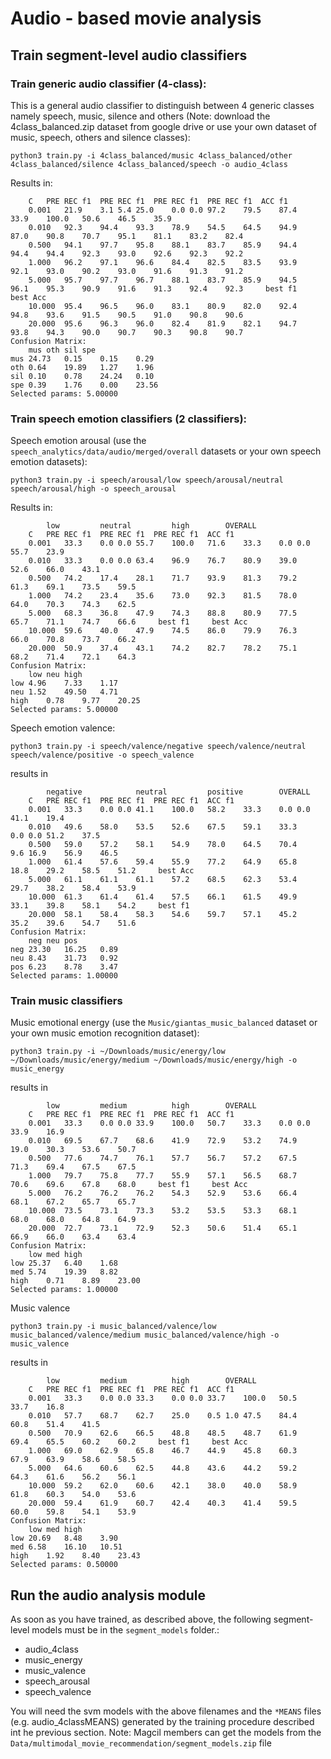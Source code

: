 
# Audio - based movie analysis

## Train segment-level audio classifiers

### Train generic audio classifier (4-class):
This is a general audio classifier to distinguish between 4 generic classes namely speech, music, silence and others
(Note: download the 4class_balanced.zip dataset from google drive or use your own dataset of music, speech, others and silence classes):
```
python3 train.py -i 4class_balanced/music 4class_balanced/other 4class_balanced/silence 4class_balanced/speech -o audio_4class
```
Results in:
```		music			other			silence			speech		OVERALL
	C	PRE	REC	f1	PRE	REC	f1	PRE	REC	f1	PRE	REC	f1	ACC	f1
	0.001	21.9	3.1	5.4	25.0	0.0	0.0	97.2	79.5	87.4	33.9	100.0	50.6	46.5	35.9
	0.010	92.3	94.4	93.3	78.9	54.5	64.5	94.9	87.0	90.8	70.7	95.1	81.1	83.2	82.4
	0.500	94.1	97.7	95.8	88.1	83.7	85.9	94.4	94.4	94.4	92.3	93.0	92.6	92.3	92.2
	1.000	96.2	97.1	96.6	84.4	82.5	83.5	93.9	92.1	93.0	90.2	93.0	91.6	91.3	91.2
	5.000	95.7	97.7	96.7	88.1	83.7	85.9	94.5	96.1	95.3	90.9	91.6	91.3	92.4	92.3	 best f1	 best Acc
	10.000	95.4	96.5	96.0	83.1	80.9	82.0	92.4	94.8	93.6	91.5	90.5	91.0	90.8	90.6
	20.000	95.6	96.3	96.0	82.4	81.9	82.1	94.7	93.8	94.3	90.0	90.7	90.3	90.8	90.7
Confusion Matrix:
	mus	oth	sil	spe
mus	24.73	0.15	0.15	0.29
oth	0.64	19.89	1.27	1.96
sil	0.10	0.78	24.24	0.10
spe	0.39	1.76	0.00	23.56
Selected params: 5.00000
```


### Train speech emotion classifiers (2 classifiers):
Speech emotion arousal (use the `speech_analytics/data/audio/merged/overall` datasets or your own speech emotion datasets): 

```
python3 train.py -i speech/arousal/low speech/arousal/neutral speech/arousal/high -o speech_arousal
```

Results in:
```
		low			neutral			high		OVERALL
	C	PRE	REC	f1	PRE	REC	f1	PRE	REC	f1	ACC	f1
	0.001	33.3	0.0	0.0	55.7	100.0	71.6	33.3	0.0	0.0	55.7	23.9
	0.010	33.3	0.0	0.0	63.4	96.9	76.7	80.9	39.0	52.6	66.0	43.1
	0.500	74.2	17.4	28.1	71.7	93.9	81.3	79.2	61.3	69.1	73.5	59.5
	1.000	74.2	23.4	35.6	73.0	92.3	81.5	78.0	64.0	70.3	74.3	62.5
	5.000	68.3	36.8	47.9	74.3	88.8	80.9	77.5	65.7	71.1	74.7	66.6	 best f1	 best Acc
	10.000	59.6	40.0	47.9	74.5	86.0	79.9	76.3	66.0	70.8	73.7	66.2
	20.000	50.9	37.4	43.1	74.2	82.7	78.2	75.1	68.2	71.4	72.1	64.3
Confusion Matrix:
	low	neu	high
low	4.96	7.33	1.17
neu	1.52	49.50	4.71
high	0.78	9.77	20.25
Selected params: 5.00000

```

Speech emotion valence:
```
python3 train.py -i speech/valence/negative speech/valence/neutral speech/valence/positive -o speech_valence

```

results in
```
		negative			neutral			positive		OVERALL
	C	PRE	REC	f1	PRE	REC	f1	PRE	REC	f1	ACC	f1
	0.001	33.3	0.0	0.0	41.1	100.0	58.2	33.3	0.0	0.0	41.1	19.4
	0.010	49.6	58.0	53.5	52.6	67.5	59.1	33.3	0.0	0.0	51.2	37.5
	0.500	59.0	57.2	58.1	54.9	78.0	64.5	70.4	9.6	16.9	56.9	46.5
	1.000	61.4	57.6	59.4	55.9	77.2	64.9	65.8	18.8	29.2	58.5	51.2	 best Acc
	5.000	61.1	61.1	61.1	57.2	68.5	62.3	53.4	29.7	38.2	58.4	53.9
	10.000	61.3	61.4	61.4	57.5	66.1	61.5	49.9	33.1	39.8	58.1	54.2	 best f1
	20.000	58.1	58.4	58.3	54.6	59.7	57.1	45.2	35.2	39.6	54.7	51.6
Confusion Matrix:
	neg	neu	pos
neg	23.30	16.25	0.89
neu	8.43	31.73	0.92
pos	6.23	8.78	3.47
Selected params: 1.00000

```

### Train music classifiers
Music emotional energy (use the `Music/giantas_music_balanced` dataset or your own music emotion recognition dataset):
```
python3 train.py -i ~/Downloads/music/energy/low ~/Downloads/music/energy/medium ~/Downloads/music/energy/high -o music_energy
```

results in 
```
		low			medium			high		OVERALL
	C	PRE	REC	f1	PRE	REC	f1	PRE	REC	f1	ACC	f1
	0.001	33.3	0.0	0.0	33.9	100.0	50.7	33.3	0.0	0.0	33.9	16.9
	0.010	69.5	67.7	68.6	41.9	72.9	53.2	74.9	19.0	30.3	53.6	50.7
	0.500	77.6	74.7	76.1	57.7	56.7	57.2	67.5	71.3	69.4	67.5	67.5
	1.000	79.7	75.8	77.7	55.9	57.1	56.5	68.7	70.6	69.6	67.8	68.0	 best f1	 best Acc
	5.000	76.2	76.2	76.2	54.3	52.9	53.6	66.4	68.1	67.2	65.7	65.7
	10.000	73.5	73.1	73.3	53.2	53.5	53.3	68.1	68.0	68.0	64.8	64.9
	20.000	72.7	73.1	72.9	52.3	50.6	51.4	65.1	66.9	66.0	63.4	63.4
Confusion Matrix:
	low	med	high
low	25.37	6.40	1.68
med	5.74	19.39	8.82
high	0.71	8.89	23.00
Selected params: 1.00000
```

Music valence 
```
python3 train.py -i music_balanced/valence/low  music_balanced/valence/medium music_balanced/valence/high -o music_valence
```

results in 
```
		low			medium			high		OVERALL
	C	PRE	REC	f1	PRE	REC	f1	PRE	REC	f1	ACC	f1
	0.001	33.3	0.0	0.0	33.3	0.0	0.0	33.7	100.0	50.5	33.7	16.8
	0.010	57.7	68.7	62.7	25.0	0.5	1.0	47.5	84.4	60.8	51.4	41.5
	0.500	70.9	62.6	66.5	48.8	48.5	48.7	61.9	69.4	65.5	60.2	60.2	 best f1	 best Acc
	1.000	69.0	62.9	65.8	46.7	44.9	45.8	60.3	67.9	63.9	58.6	58.5
	5.000	64.6	60.6	62.5	44.8	43.6	44.2	59.2	64.3	61.6	56.2	56.1
	10.000	59.2	62.0	60.6	42.1	38.0	40.0	58.9	61.8	60.3	54.0	53.6
	20.000	59.4	61.9	60.7	42.4	40.3	41.4	59.5	60.0	59.8	54.1	53.9
Confusion Matrix:
	low	med	high
low	20.69	8.48	3.90
med	6.58	16.10	10.51
high	1.92	8.40	23.43
Selected params: 0.50000
```

## Run the audio analysis module 
As soon as you have trained, as described above, the following segment-level models must be in the `segment_models` folder.:
 * audio_4class
 * music_energy
 * music_valence
 * speech_arousal
 * speech_valence

You will need the svm models with the above filenames and the `*MEANS` files (e.g. audio_4classMEANS) generated by the training procedure described int he previous section.
Note: Magcil members can get the models from the `Data/multimodal_movie_recommendation/segment_models.zip` file
